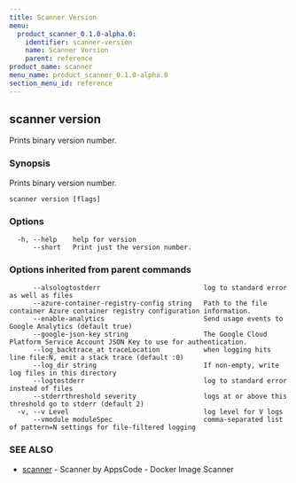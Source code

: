 ```yaml
---
title: Scanner Version
menu:
  product_scanner_0.1.0-alpha.0:
    identifier: scanner-version
    name: Scanner Version
    parent: reference
product_name: scanner
menu_name: product_scanner_0.1.0-alpha.0
section_menu_id: reference
---
```

## scanner version

Prints binary version number.

### Synopsis

Prints binary version number.

```
scanner version [flags]
```

### Options

```
  -h, --help    help for version
      --short   Print just the version number.
```

### Options inherited from parent commands

```
      --alsologtostderr                          log to standard error as well as files
      --azure-container-registry-config string   Path to the file container Azure container registry configuration information.
      --enable-analytics                         Send usage events to Google Analytics (default true)
      --google-json-key string                   The Google Cloud Platform Service Account JSON Key to use for authentication.
      --log_backtrace_at traceLocation           when logging hits line file:N, emit a stack trace (default :0)
      --log_dir string                           If non-empty, write log files in this directory
      --logtostderr                              log to standard error instead of files
      --stderrthreshold severity                 logs at or above this threshold go to stderr (default 2)
  -v, --v Level                                  log level for V logs
      --vmodule moduleSpec                       comma-separated list of pattern=N settings for file-filtered logging
```

### SEE ALSO

* [scanner](/docs/reference/scanner.md)	 - Scanner by AppsCode - Docker Image Scanner


